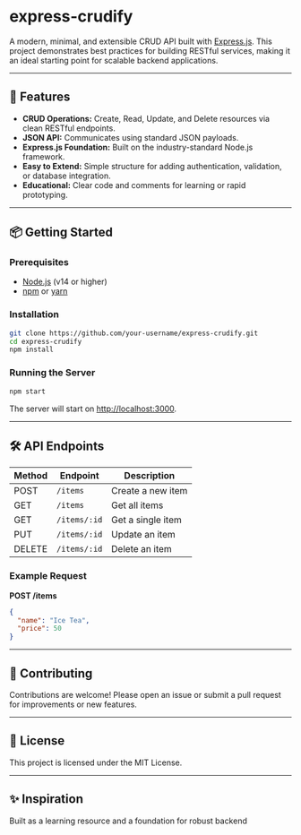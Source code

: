 # express-crudify

A modern, minimal, and extensible CRUD API built with [Express.js](https://expressjs.com/). This project demonstrates best practices for building RESTful services, making it an ideal starting point for scalable backend applications.

---

## 🚀 Features

- **CRUD Operations:** Create, Read, Update, and Delete resources via clean RESTful endpoints.
- **JSON API:** Communicates using standard JSON payloads.
- **Express.js Foundation:** Built on the industry-standard Node.js framework.
- **Easy to Extend:** Simple structure for adding authentication, validation, or database integration.
- **Educational:** Clear code and comments for learning or rapid prototyping.

---

## 📦 Getting Started

### Prerequisites

- [Node.js](https://nodejs.org/) (v14 or higher)
- [npm](https://www.npmjs.com/) or [yarn](https://yarnpkg.com/)

### Installation

```sh
git clone https://github.com/your-username/express-crudify.git
cd express-crudify
npm install
```

### Running the Server

```sh
npm start
```

The server will start on [http://localhost:3000](http://localhost:3000).

---

## 🛠️ API Endpoints

| Method | Endpoint      | Description           |
|--------|--------------|-----------------------|
| POST   | `/items`     | Create a new item     |
| GET    | `/items`     | Get all items         |
| GET    | `/items/:id` | Get a single item     |
| PUT    | `/items/:id` | Update an item        |
| DELETE | `/items/:id` | Delete an item        |

### Example Request

**POST /items**

```json
{
  "name": "Ice Tea",
  "price": 50
}
```

---

## 🤝 Contributing

Contributions are welcome! Please open an issue or submit a pull request for improvements or new features.

---

## 📄 License

This project is licensed under the MIT License.

---

## ✨ Inspiration

Built as a learning resource and a foundation for robust backend

